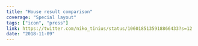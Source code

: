 ```yaml
---
title: "House result comparison"
coverage: "Special layout"
tags: ["icon", "press"]
link: https://twitter.com/niko_tinius/status/1060185135918866433?s=12
date: "2018-11-09"
---
```


